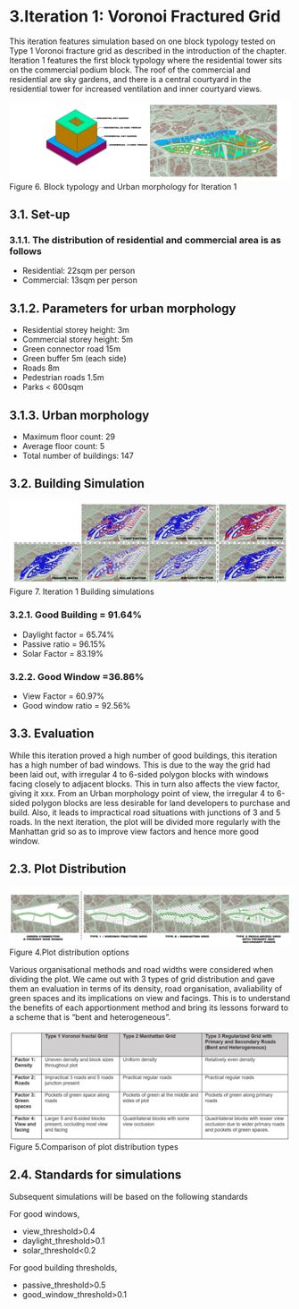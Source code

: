 # 3.Iteration 1: Voronoi Fractured Grid

This iteration features simulation based on one block typology tested on Type 1 Voronoi fracture grid as described in the introduction of the chapter. Iteration 1 features the first block typology where the residential tower sits on the commercial podium block. The roof of the commercial and residential are sky gardens, and there is a central courtyard in the residential tower for increased ventilation and inner courtyard views.

![Figure 6. Block typology and Urban morphology for Iteration 1](./imgs/iteration_1.png)
Figure 6. Block typology and Urban morphology for Iteration 1

## 3.1.	Set-up
### 3.1.1.	The distribution of residential and commercial area is as follows
* Residential: 22sqm per person
* Commercial: 13sqm per person 
## 3.1.2.	Parameters for urban morphology
* Residential storey height: 3m
* Commercial storey height: 5m
* Green connector road 15m 
* Green buffer 5m (each side)
* Roads 8m
* Pedestrian roads 1.5m
* Parks < 600sqm
## 3.1.3.	Urban morphology
* Maximum floor count: 29
* Average floor count: 5
* Total number of buildings: 147

## 3.2.	Building Simulation

![Figure 7. Iteration 1 Building simulations](./imgs/eval_1.png)
Figure 7. Iteration 1 Building simulations

### 3.2.1.	Good Building = 91.64%
* Daylight factor = 65.74%
* Passive ratio = 96.15%
* Solar Factor = 83.19% 

### 3.2.2.	Good Window =36.86%
* View Factor = 60.97%
* Good window ratio = 92.56%

## 3.3.	Evaluation
While this iteration proved a high number of good buildings, this iteration has a high number of bad windows. This is due to the way the grid had been laid out, with irregular 4 to 6-sided polygon blocks with windows facing closely to adjacent blocks. This in turn also affects the view factor, giving it xxx.
From an Urban morphology point of view, the irregular 4 to 6-sided polygon blocks are less desirable for land developers to purchase and build. Also, it leads to impractical road situations with junctions of 3 and 5 roads.
In the next iteration, the plot will be divided more regularly with the Manhattan grid so as to improve view factors and hence more good window.





## 2.3.	Plot Distribution

![Figure 4.Plot distribution options](./imgs/plot_types.png)
Figure 4.Plot distribution options

Various organisational methods and road widths were considered when dividing the plot. We came out with 3 types of grid distribution and gave them an evaluation in terms of its density, road organisation, avaliability of green spaces and its implications on view and facings. This is to understand the benefits of each apportionment method and bring its lessons forward to a scheme that is “bent and heterogeneous”.

![Figure 5.Comparison of plot distribution types](./imgs/grid_table.PNG)
Figure 5.Comparison of plot distribution types

## 2.4.	Standards for simulations

Subsequent simulations will be based on the following standards

For good windows, 
* view_threshold>0.4 
* daylight_threshold>0.1 
* solar_threshold<0.2 

For good building thresholds, 
* passive_threshold>0.5 
* good_window_threshold>0.1
